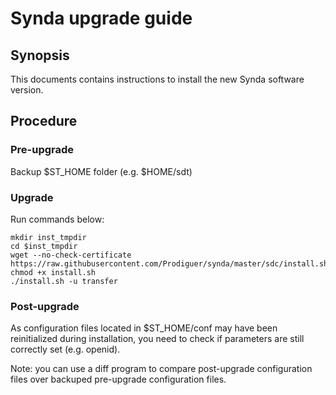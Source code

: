 # Synda upgrade guide

## Synopsis

This documents contains instructions to install the new Synda software version.

## Procedure

### Pre-upgrade

Backup $ST_HOME folder (e.g. $HOME/sdt)

### Upgrade

Run commands below:

    mkdir inst_tmpdir
    cd $inst_tmpdir
    wget --no-check-certificate https://raw.githubusercontent.com/Prodiguer/synda/master/sdc/install.sh
    chmod +x install.sh
    ./install.sh -u transfer

### Post-upgrade

As configuration files located in $ST_HOME/conf may have been reinitialized
during installation, you need to check if parameters are still correctly set
(e.g. openid).

Note: you can use a diff program to compare post-upgrade configuration files
over backuped pre-upgrade configuration files.
